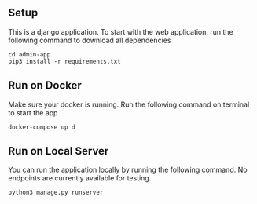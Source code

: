 ## Setup
This is a django application. To start with the web application, run the following command to download all dependencies
```
cd admin-app
pip3 install -r requirements.txt
```

## Run on Docker
Make sure your docker is running. Run the following command on terminal to start the app
```
docker-compose up d
```

## Run on Local Server
You can run the application locally by running the following command. No endpoints are currently available for testing.
```
python3 manage.py runserver
```